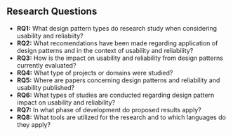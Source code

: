 ## Research Questions
- **RQ1:** What design pattern types do research study when considering usability and reliabiity?
- **RQ2:** What recomendations have been made regarding application of design patterns and in the context of usability and reliability?
- **RQ3:** How is the impact on usability and reliability from design patterns currently evaluated?
- **RQ4:** What type of projects or domains were studied?
- **RQ5:** Where are papers concerning design patterns and reliability and usability published?
- **RQ6:** What types of studies are conducted regarding design pattern impact on usability and reliability?
- **RQ7:** In what phase of development do proposed results apply?
- **RQ8:** What tools are utilized for the research and to which languages do they apply?